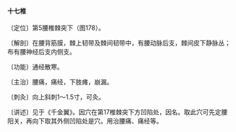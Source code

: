 #### 十七椎

〔定位〕第5腰椎棘突下（图178）。

〔解剖〕在腰背筋膜，棘上韧带及棘间韧带中，有腰动脉后支，棘间皮下静脉丛；布有腰神经后支内侧支。

〔功能〕通经散寒。

〔主治〕腰痛，痛经，下肢瘫，崩漏。

〔刺灸〕向上斜刺1～1.5寸，可灸。

〔讲述〕见于《千金翼》。因穴在第17椎棘突下方凹陷处，因名。取此穴可先定腰阳关，再向下取其外侧凹陷处是穴。用治腰痛、痛经等。
